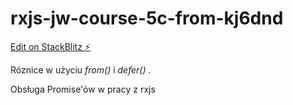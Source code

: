# rxjs-jw-course-5c-from-kj6dnd

[Edit on StackBlitz ⚡️](https://stackblitz.com/edit/rxjs-jw-course-5c-from-kj6dnd)

Róznice w użyciu _from()_ i _defer()_ .

Obsługa Promise'ów w pracy z rxjs
